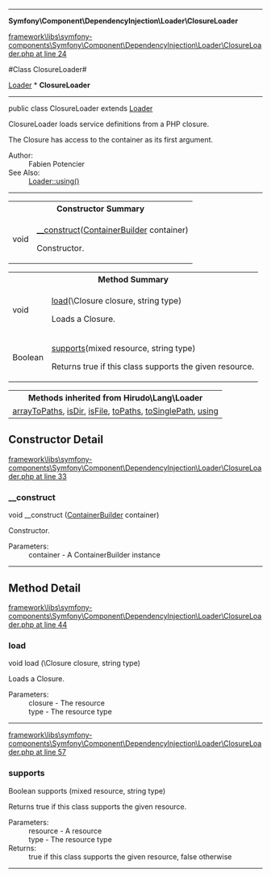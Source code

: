 

- - -

**Symfony\Component\DependencyInjection\Loader\ClosureLoader**


<a href="https://github.com/JeyDotC/Hirudo/blob/master/framework/libs/symfony-components/Symfony/Component/DependencyInjection/Loader/ClosureLoader.php#L24" >framework\libs\symfony-components\Symfony\Component\DependencyInjection\Loader\ClosureLoader.php at line 24</a>

#Class ClosureLoader#

<a href="https://github.com/JeyDotC/Hirudo-docs/blob/master/hirudo/lang/loader.html">Loader</a>
    * **ClosureLoader**




- - -

<p class="signature"><span class='k'>public  class</span> <span class='nx'>ClosureLoader</span>
extends <a href="https://github.com/JeyDotC/Hirudo-docs/blob/master/hirudo/lang/loader.html">Loader</a>

</p>

<div class="comment" id="overview_description"><p>ClosureLoader loads service definitions from a PHP closure.</p><p>The Closure has access to the container as its first argument.</p></div>

<dl>
<dt>Author:</dt>
<dd>Fabien Potencier <fabien@symfony.com></dd>
<dt>See Also:</dt>
<dd><a href="../../../../hirudo/lang/loader.html#using()">Loader::using()</a></dd>
</dl>


- - -

<table id="summary_constructor">
<tr><th colspan="2">Constructor Summary</th></tr>
<tr>
<td><span class='k'></span> <span class='nx'>void</span></td>
<td class="description"><p class="name"><a href="#__construct">__construct</a>(<a href="https://github.com/JeyDotC/Hirudo/blob/master/symfony/component/dependencyinjection/containerbuilder.md">ContainerBuilder</a> container)</p><p class="description">Constructor.</p></td>
</tr>
</table>

<table id="summary_method">
<tr><th colspan="2">Method Summary</th></tr>
<tr>
<td><span class='k'></span> <span class='nx'>void</span></td>
<td class="description"><p class="name"><a href="#load">load</a>(\Closure closure, string type)</p><p class="description">Loads a Closure.</p></td>
</tr>
<tr>
<td><span class='k'></span> <span class='nx'>Boolean</span></td>
<td class="description"><p class="name"><a href="#supports">supports</a>(mixed resource, string type)</p><p class="description">Returns true if this class supports the given resource.</p></td>
</tr>
</table>

<table class="inherit">
<tr><th colspan="2">Methods inherited from Hirudo\Lang\Loader</th></tr>
<tr><td><a href="https://github.com/JeyDotC/Hirudo-docs/blob/master/hirudo/lang/loader.html#arrayToPaths()">arrayToPaths</a>, <a href="https://github.com/JeyDotC/Hirudo-docs/blob/master/hirudo/lang/loader.html#isDir()">isDir</a>, <a href="https://github.com/JeyDotC/Hirudo-docs/blob/master/hirudo/lang/loader.html#isFile()">isFile</a>, <a href="https://github.com/JeyDotC/Hirudo-docs/blob/master/hirudo/lang/loader.html#toPaths()">toPaths</a>, <a href="https://github.com/JeyDotC/Hirudo-docs/blob/master/hirudo/lang/loader.html#toSinglePath()">toSinglePath</a>, <a href="https://github.com/JeyDotC/Hirudo-docs/blob/master/hirudo/lang/loader.html#using()">using</a></td></tr></table>

<h2 id="detail_method">Constructor Detail</h2>

<a href="https://github.com/JeyDotC/Hirudo/blob/master/framework/libs/symfony-components/Symfony/Component/DependencyInjection/Loader/ClosureLoader.php#L33" >framework\libs\symfony-components\Symfony\Component\DependencyInjection\Loader\ClosureLoader.php at line 33</a>

<h3 id="__construct">__construct</h3>
<span class='k'></span> <span class='nx'>void</span> <span class='nf'>__construct</span> (<a href="https://github.com/JeyDotC/Hirudo/blob/master/symfony/component/dependencyinjection/containerbuilder.md">ContainerBuilder</a> container)

<div class="details">
<p>Constructor.</p><dl>
<dt>Parameters:</dt>
<dd>container - A ContainerBuilder instance</dd>
</dl>

</div>

- - -

<h2 id="detail_method">Method Detail</h2>

<a href="https://github.com/JeyDotC/Hirudo/blob/master/framework/libs/symfony-components/Symfony/Component/DependencyInjection/Loader/ClosureLoader.php#L44" >framework\libs\symfony-components\Symfony\Component\DependencyInjection\Loader\ClosureLoader.php at line 44</a>

<h3 id="load()">load</h3>
<span class='k'></span> <span class='nx'>void</span> <span class='nf'>load</span> (\Closure closure, string type)

<div class="details">
<p>Loads a Closure.</p><dl>
<dt>Parameters:</dt>
<dd>closure - The resource</dd>
<dd>type - The resource type</dd>
</dl>

</div>

- - -


<a href="https://github.com/JeyDotC/Hirudo/blob/master/framework/libs/symfony-components/Symfony/Component/DependencyInjection/Loader/ClosureLoader.php#L57" >framework\libs\symfony-components\Symfony\Component\DependencyInjection\Loader\ClosureLoader.php at line 57</a>

<h3 id="supports()">supports</h3>
<span class='k'></span> <span class='nx'>Boolean</span> <span class='nf'>supports</span> (mixed resource, string type)

<div class="details">
<p>Returns true if this class supports the given resource.</p><dl>
<dt>Parameters:</dt>
<dd>resource - A resource</dd>
<dd>type - The resource type</dd>
<dt>Returns:</dt>
<dd>true if this class supports the given resource, false otherwise</dd>
</dl>

</div>

- - -

